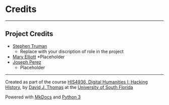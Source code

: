 # Credits

---

## Project Credits

* [Stephen Truman](mailto:s.tru989@gmail.com)
   * Replace with your discription of role in the project
* [Mary Elliott](mailto:marye1@mail.usf.edu)
   *Placeholder
* [Joseph Perez](mailto:joemperez85@gmail.com)
   * Placeholder

---

Created as part of the course [HIS4936, Digital Humanities I: Hacking History](https://theportus.github.io/hacking-historical-texts), by [David J. Thomas](https://github.com/thePortus) at the [University of South Florida](https://www.usf.edu)

Powered with [MkDocs](https://mkdocs.org) and [Python 3](https://python.org)
